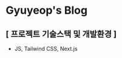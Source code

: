 <h1>Gyuyeop's Blog</h1>
<h2>[ 프로젝트 기술스택 및 개발환경 ]</h2>
<ul>
  <li>JS, Tailwind CSS, Next.js</li>
</ul>
